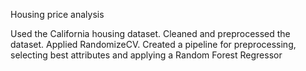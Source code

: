 Housing price analysis

Used the California housing dataset.
Cleaned and preprocessed the dataset.
Applied RandomizeCV.
Created a pipeline for preprocessing, selecting best attributes and applying a Random Forest Regressor
